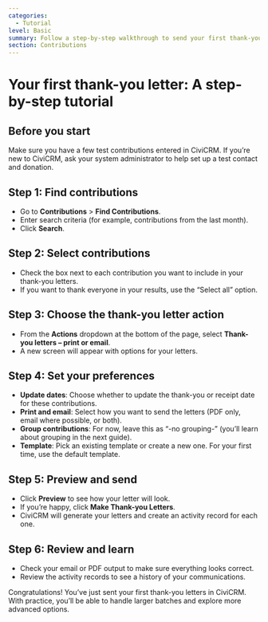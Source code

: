 ```yaml
---
categories:
  - Tutorial
level: Basic
summary: Follow a step-by-step walkthrough to send your first thank-you letter in CiviCRM.
section: Contributions
---
```


# Your first thank-you letter: A step-by-step tutorial

## Before you start

Make sure you have a few test contributions entered in CiviCRM. If you’re new to CiviCRM, ask your system administrator to help set up a test contact and donation.

## Step 1: Find contributions

- Go to **Contributions** > **Find Contributions**.
- Enter search criteria (for example, contributions from the last month).
- Click **Search**.

## Step 2: Select contributions

- Check the box next to each contribution you want to include in your thank-you letters.
- If you want to thank everyone in your results, use the “Select all” option.

## Step 3: Choose the thank-you letter action

- From the **Actions** dropdown at the bottom of the page, select **Thank-you letters – print or email**.
- A new screen will appear with options for your letters.

## Step 4: Set your preferences

- **Update dates**: Choose whether to update the thank-you or receipt date for these contributions.
- **Print and email**: Select how you want to send the letters (PDF only, email where possible, or both).
- **Group contributions**: For now, leave this as “-no grouping-” (you’ll learn about grouping in the next guide).
- **Template**: Pick an existing template or create a new one. For your first time, use the default template.

## Step 5: Preview and send

- Click **Preview** to see how your letter will look.
- If you’re happy, click **Make Thank-you Letters**.
- CiviCRM will generate your letters and create an activity record for each one.

## Step 6: Review and learn

- Check your email or PDF output to make sure everything looks correct.
- Review the activity records to see a history of your communications.

Congratulations! You’ve just sent your first thank-you letters in CiviCRM. With practice, you’ll be able to handle larger batches and explore more advanced options.
